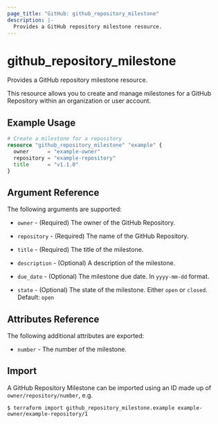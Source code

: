 ```yaml
---
page_title: "GitHub: github_repository_milestone"
description: |-
  Provides a GitHub repository milestone resource.
---
```


# github_repository_milestone

Provides a GitHub repository milestone resource.

This resource allows you to create and manage milestones for a GitHub Repository within an organization or user account.

## Example Usage

```terraform
# Create a milestone for a repository
resource "github_repository_milestone" "example" {
  owner      = "example-owner"
  repository = "example-repository"
  title      = "v1.1.0"
}
```

## Argument Reference

The following arguments are supported:

* `owner` - (Required) The owner of the GitHub Repository.

* `repository` - (Required) The name of the GitHub Repository.

* `title` - (Required) The title of the milestone.

* `description` - (Optional) A description of the milestone.

* `due_date` - (Optional) The milestone due date. In `yyyy-mm-dd` format.

* `state` - (Optional) The state of the milestone. Either `open` or `closed`. Default: `open`

## Attributes Reference

The following additional attributes are exported:

* `number` - The number of the milestone.

## Import

A GitHub Repository Milestone can be imported using an ID made up of `owner/repository/number`, e.g.

```
$ terraform import github_repository_milestone.example example-owner/example-repository/1
```
